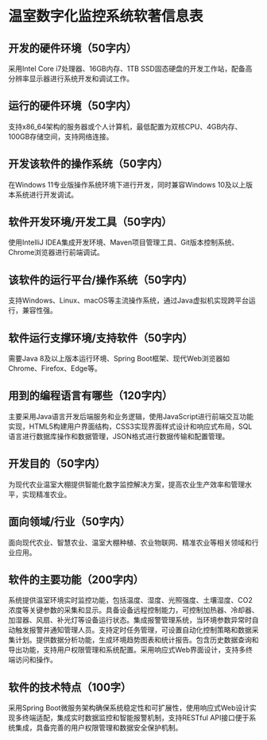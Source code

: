 # 温室数字化监控系统软著信息表

## 开发的硬件环境（50字内）
采用Intel Core i7处理器、16GB内存、1TB SSD固态硬盘的开发工作站，配备高分辨率显示器进行系统开发和调试工作。

## 运行的硬件环境（50字内）
支持x86_64架构的服务器或个人计算机，最低配置为双核CPU、4GB内存、100GB存储空间，支持网络连接。

## 开发该软件的操作系统（50字内）
在Windows 11专业版操作系统环境下进行开发，同时兼容Windows 10及以上版本系统进行开发调试。

## 软件开发环境/开发工具（50字内）
使用IntelliJ IDEA集成开发环境、Maven项目管理工具、Git版本控制系统、Chrome浏览器进行前端调试。

## 该软件的运行平台/操作系统（50字内）
支持Windows、Linux、macOS等主流操作系统，通过Java虚拟机实现跨平台运行，兼容性强。

## 软件运行支撑环境/支持软件（50字内）
需要Java 8及以上版本运行环境、Spring Boot框架、现代Web浏览器如Chrome、Firefox、Edge等。

## 用到的编程语言有哪些（120字内）
主要采用Java语言开发后端服务和业务逻辑，使用JavaScript进行前端交互功能实现，HTML5构建用户界面结构，CSS3实现界面样式设计和响应式布局，SQL语言进行数据库操作和数据管理，JSON格式进行数据传输和配置管理。

## 开发目的（50字内）
为现代农业温室大棚提供智能化数字监控解决方案，提高农业生产效率和管理水平，实现精准农业。

## 面向领域/行业（50字内）
面向现代农业、智慧农业、温室大棚种植、农业物联网、精准农业等相关领域和行业应用。

## 软件的主要功能（200字内）
系统提供温室环境实时监控功能，包括温度、湿度、光照强度、土壤湿度、CO2浓度等关键参数的采集和显示。具备设备远程控制能力，可控制加热器、冷却器、加湿器、风扇、补光灯等设备运行状态。集成报警管理系统，当环境参数异常时自动触发报警并通知管理人员。支持定时任务管理，可设置自动化控制策略和数据采集计划。提供数据分析功能，生成环境趋势图表和统计报告。包含历史数据查询和导出功能，支持用户权限管理和系统配置。采用响应式Web界面设计，支持多终端访问和操作。

## 软件的技术特点（100字）
采用Spring Boot微服务架构确保系统稳定性和可扩展性，使用响应式Web设计实现多终端适配，集成实时数据监控和智能报警机制，支持RESTful API接口便于系统集成，具备完善的用户权限管理和数据安全保护机制。
